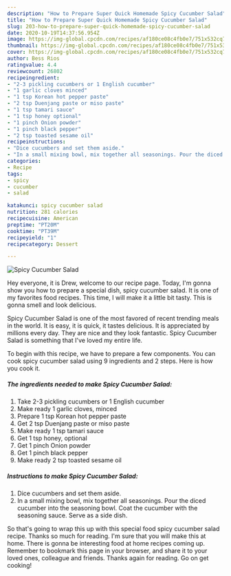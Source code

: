 ```yaml
---
description: "How to Prepare Super Quick Homemade Spicy Cucumber Salad"
title: "How to Prepare Super Quick Homemade Spicy Cucumber Salad"
slug: 203-how-to-prepare-super-quick-homemade-spicy-cucumber-salad
date: 2020-10-19T14:37:56.954Z
image: https://img-global.cpcdn.com/recipes/af180ce08c4fb0e7/751x532cq70/spicy-cucumber-salad-recipe-main-photo.jpg
thumbnail: https://img-global.cpcdn.com/recipes/af180ce08c4fb0e7/751x532cq70/spicy-cucumber-salad-recipe-main-photo.jpg
cover: https://img-global.cpcdn.com/recipes/af180ce08c4fb0e7/751x532cq70/spicy-cucumber-salad-recipe-main-photo.jpg
author: Bess Rios
ratingvalue: 4.4
reviewcount: 26802
recipeingredient:
- "2-3 pickling cucumbers or 1 English cucumber"
- "1 garlic cloves minced"
- "1 tsp Korean hot pepper paste"
- "2 tsp Duenjang paste or miso paste"
- "1 tsp tamari sauce"
- "1 tsp honey optional"
- "1 pinch Onion powder"
- "1 pinch black pepper"
- "2 tsp toasted sesame oil"
recipeinstructions:
- "Dice cucumbers and set them aside."
- "In a small mixing bowl, mix together all seasonings. Pour the diced cucumber into the seasoning bowl. Coat the cucumber with the seasoning sauce. Serve as a side dish."
categories:
- Recipe
tags:
- spicy
- cucumber
- salad

katakunci: spicy cucumber salad 
nutrition: 281 calories
recipecuisine: American
preptime: "PT20M"
cooktime: "PT39M"
recipeyield: "1"
recipecategory: Dessert

---
```



![Spicy Cucumber Salad](https://img-global.cpcdn.com/recipes/af180ce08c4fb0e7/751x532cq70/spicy-cucumber-salad-recipe-main-photo.jpg)

Hey everyone, it is Drew, welcome to our recipe page. Today, I'm gonna show you how to prepare a special dish, spicy cucumber salad. It is one of my favorites food recipes. This time, I will make it a little bit tasty. This is gonna smell and look delicious.

Spicy Cucumber Salad is one of the most favored of recent trending meals in the world. It is easy, it is quick, it tastes delicious. It is appreciated by millions every day. They are nice and they look fantastic. Spicy Cucumber Salad is something that I've loved my entire life.




To begin with this recipe, we have to prepare a few components. You can cook spicy cucumber salad using 9 ingredients and 2 steps. Here is how you cook it.

<!--inarticleads1-->

##### The ingredients needed to make Spicy Cucumber Salad:

1. Take 2-3 pickling cucumbers or 1 English cucumber
1. Make ready 1 garlic cloves, minced
1. Prepare 1 tsp Korean hot pepper paste
1. Get 2 tsp Duenjang paste or miso paste
1. Make ready 1 tsp tamari sauce
1. Get 1 tsp honey, optional
1. Get 1 pinch Onion powder
1. Get 1 pinch black pepper
1. Make ready 2 tsp toasted sesame oil




<!--inarticleads2-->

##### Instructions to make Spicy Cucumber Salad:

1. Dice cucumbers and set them aside.
1. In a small mixing bowl, mix together all seasonings. Pour the diced cucumber into the seasoning bowl. Coat the cucumber with the seasoning sauce. Serve as a side dish.




So that's going to wrap this up with this special food spicy cucumber salad recipe. Thanks so much for reading. I'm sure that you will make this at home. There is gonna be interesting food at home recipes coming up. Remember to bookmark this page in your browser, and share it to your loved ones, colleague and friends. Thanks again for reading. Go on get cooking!
